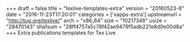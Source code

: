 +++
draft = false
title = "texlive-templates-extra"
version = "20160523-6"
date = "2016-11-23T17:20:01"
categories = ['xapps-extra']
upstreamurl = "http://tug.org/texlive/"
arch = "x86_64"
size = "10217348"
usize = "28470143"
sha1sum = "28ff4757a5c78f42ae9479f5adb221e8d0e00d8a"
+++
Extra publications templates for Tex Live